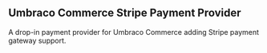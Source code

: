 ## Umbraco Commerce Stripe Payment Provider

A drop-in payment provider for Umbraco Commerce adding Stripe payment gateway support.
